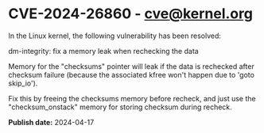 # CVE-2024-26860 - cve@kernel.org

In the Linux kernel, the following vulnerability has been resolved:

dm-integrity: fix a memory leak when rechecking the data

Memory for the "checksums" pointer will leak if the data is rechecked
after checksum failure (because the associated kfree won't happen due
to 'goto skip_io').

Fix this by freeing the checksums memory before recheck, and just use
the "checksum_onstack" memory for storing checksum during recheck.

**Publish date:** 2024-04-17
